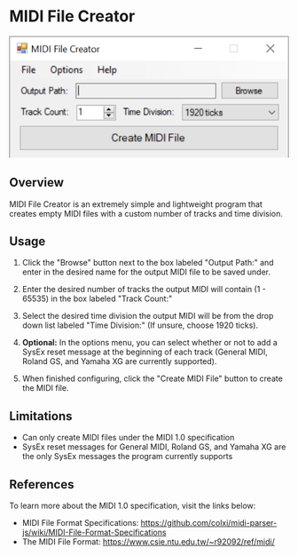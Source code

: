 # MIDI File Creator

<div style="text-align: center;"><img src="program_screenshot.png"></div>

Overview
------------

MIDI File Creator is an extremely simple and lightweight program that creates empty MIDI files with a custom number of tracks and time division.

Usage
------------

1. Click the "Browse" button next to the box labeled "Output Path:" and enter in the desired name for the output MIDI file to be saved under.

2. Enter the desired number of tracks the output MIDI will contain (1 - 65535) in the box labeled "Track Count:"

3. Select the desired time division the output MIDI will be from the drop down list labeled "Time Division:" (If unsure, choose 1920 ticks).

4. **Optional:** In the options menu, you can select whether or not to add a SysEx reset message at the beginning of each track (General MIDI, Roland GS, and Yamaha XG are currently supported).

5. When finished configuring, click the "Create MIDI File" button to create the MIDI file.

Limitations
------------

- Can only create MIDI files under the MIDI 1.0 specification
- SysEx reset messages for General MIDI, Roland GS, and Yamaha XG are the only SysEx messages the program currently supports

References
------------

To learn more about the MIDI 1.0 specification, visit the links below:
- MIDI File Format Specifications: https://github.com/colxi/midi-parser-js/wiki/MIDI-File-Format-Specifications
- The MIDI File Format: https://www.csie.ntu.edu.tw/~r92092/ref/midi/
